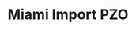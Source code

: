 ---
title: "Miami Import PZO"
url: /ciudad-guayana-puerto-ordaz/miami-import-pzo/
shop: tienda de variedades
---